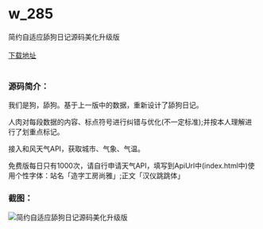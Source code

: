 # w_285
简约自适应舔狗日记源码美化升级版
<br/></br>
[下载地址](https://www.uuid2.com/285.html "下载地址")
<br/></br>
<h3>源码简介：</h3>
<p>我们是狗，舔狗。基于上一版中的数据，重新设计了舔狗日记。 <p>
<p>人肉对每段数据的内容、标点符号进行纠错与优化(不一定标准);并按本人理解进行了划重点标记。 <p>
<p>接入和风天气API，获取城市、气象、气温。<p>
<p>免费版每日只有1000次，请自行申请天气API，填写到ApiUrl中(index.html中)使用个性字体：站名「造字工房尚雅」;正文「汉仪跳跳体」<p>
<h3>截图：</h3>
<img src="https://www.uuid2.com/wp-content/uploads/img/202105/1c855fc851.jpg" alt="简约自适应舔狗日记源码美化升级版">
